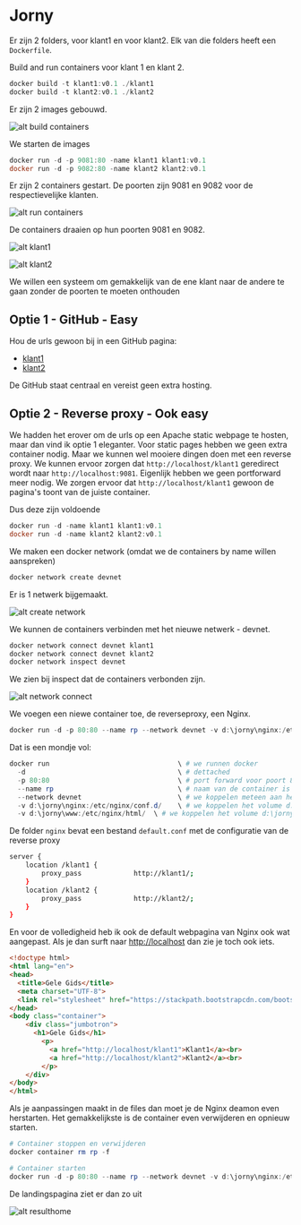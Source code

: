 # Jorny

Er zijn 2 folders, voor klant1 en voor klant2. Elk van die folders heeft een `Dockerfile`.

Build and run containers voor klant 1 en klant 2.

```powershell
docker build -t klant1:v0.1 ./klant1
docker build -t klant2:v0.1 ./klant2
```

Er zijn 2 images gebouwd.

![alt build containers](./images/build%20containers.png)

We starten de images

```powershell
docker run -d -p 9081:80 -name klant1 klant1:v0.1
docker run -d -p 9082:80 -name klant2 klant2:v0.1
```

Er zijn 2 containers gestart. De poorten zijn 9081 en 9082 voor de respectievelijke klanten.

![alt run containers](images/run%20containers.png)

De containers draaien op hun poorten 9081 en 9082.

![alt klant1](./images/klant1.png)

![alt klant2](./images/klant2.png)

We willen een systeem om gemakkelijk van de ene klant naar de andere te gaan zonder de poorten te moeten onthouden

## Optie 1 - GitHub - Easy

Hou de urls gewoon bij in een GitHub pagina:

- [klant1](http://localhost:9081)
- [klant2](http://localhost:9082)

De GitHub staat centraal en vereist geen extra hosting.

## Optie 2 - Reverse proxy - Ook easy

We hadden het erover om de urls op een Apache static webpage te hosten, maar dan vind ik optie 1 eleganter. Voor static pages hebben we geen extra container nodig. 
Maar we kunnen wel mooiere dingen doen met een reverse proxy. We kunnen ervoor zorgen dat `http://localhost/klant1` geredirect wordt naar `http://localhost:9081`. Eigenlijk hebben we geen portforward meer nodig. We zorgen ervoor dat `http://localhost/klant1` gewoon de pagina's toont van de juiste container.

Dus deze zijn voldoende

```powershell
docker run -d -name klant1 klant1:v0.1
docker run -d -name klant2 klant2:v0.1
```

We maken een docker network (omdat we de containers by name willen aanspreken)

```powershell
docker network create devnet
```

Er is 1 netwerk bijgemaakt.

![alt create network](images/create%20network.png)

We kunnen de containers verbinden met het nieuwe netwerk - devnet.

```powershell
docker network connect devnet klant1
docker network connect devnet klant2
docker network inspect devnet
```

We zien bij inspect dat de containers verbonden zijn.

![alt network connect](./images/network%20connect.png)

We voegen een niewe container toe, de reverseproxy, een Nginx.

```powershell
docker run -d -p 80:80 --name rp --network devnet -v d:\jorny\nginx:/etc/nginx/conf.d/ -v d:\jorny\www:/etc/nginx/html/ nginx:stable
```

Dat is een mondje vol:

```powershell
docker run                                \ # we runnen docker
  -d                                      \ # dettached
  -p 80:80                                \ # port forward voor poort 80 op de host naar 80 op de container
  --name rp                               \ # naam van de container is rp
  --network devnet                        \ # we koppelen meteen aan het devnet netwerk
  -v d:\jorny\nginx:/etc/nginx/conf.d/    \ # we koppelen het volume d:\jorny\nginx op de host aan /etc/nginx/conf.d/
  -v d:\jorny\www:/etc/nginx/html/  \ # we koppelen het volume d:\jorny\www op de host aan /etc/nginx/html/
```

De folder `nginx` bevat een bestand `default.conf` met de configuratie van de reverse proxy

```bash
server {
    location /klant1 {
        proxy_pass             http://klant1/;
    }
    location /klant2 {
        proxy_pass             http://klant2/;
    }
}
```

En voor de volledigheid heb ik ook de default webpagina van Nginx ook wat aangepast. Als je dan surft naar [http://localhost](http://localhost) dan zie je toch ook iets.

```html
<!doctype html>
<html lang="en">
<head>
  <title>Gele Gids</title>
  <meta charset="UTF-8">
  <link rel="stylesheet" href="https://stackpath.bootstrapcdn.com/bootstrap/3.4.1/css/bootstrap.min.css" integrity="sha384-HSMxcRTRxnN+Bdg0JdbxYKrThecOKuH5zCYotlSAcp1+c8xmyTe9GYg1l9a69psu" crossorigin="anonymous">
</head>
<body class="container">
    <div class="jumbotron">
      <h1>Gele Gids</h1>
        <p>
          <a href="http://localhost/klant1">Klant1</a><br>
          <a href="http://localhost/klant2">Klant2</a><br>
        </p>
    </div>
</body>
</html>
```

Als je aanpassingen maakt in de files dan moet je de Nginx deamon even herstarten. Het gemakkelijkste is de container even verwijderen en opnieuw starten.

```powershell
# Container stoppen en verwijderen
docker container rm rp -f

# Container starten
docker run -d -p 80:80 --name rp --network devnet -v d:\jorny\nginx:/etc/nginx/conf.d/ -v d:\jorny\www:/etc/nginx/html/ nginx:stable
```

De landingspagina ziet er dan zo uit

![alt resulthome](images/resulthome.png)